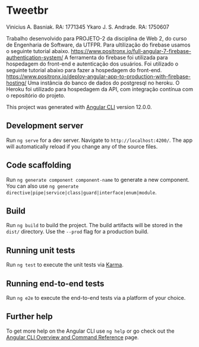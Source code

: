 # Tweetbr
Vinicius A. Basniak. RA: 1771345 Ykaro J. S. Andrade. RA: 1750607

Trabalho desenvolvido para PROJETO-2 da disciplina de Web 2, do curso de Engenharia de Software, da UTFPR. Para ultilização do firebase usamos o seguinte tutorial abaixo. https://www.positronx.io/full-angular-7-firebase-authentication-system/ A ferramenta do firebase foi utilizada para hospedagem do front-end e autenticação dos usuários. Foi utilizado o seguinte tutorial abaixo para fazer a hospedagem do front-end. https://www.positronx.io/deploy-angular-app-to-production-with-firebase-hosting/ Uma instância do banco de dados do postgresql no heroku. O Heroku foi utilizado para hospedagem da API, com integração contínua com o repositório do projeto.

This project was generated with [Angular CLI](https://github.com/angular/angular-cli) version 12.0.0.

## Development server

Run `ng serve` for a dev server. Navigate to `http://localhost:4200/`. The app will automatically reload if you change any of the source files.

## Code scaffolding

Run `ng generate component component-name` to generate a new component. You can also use `ng generate directive|pipe|service|class|guard|interface|enum|module`.

## Build

Run `ng build` to build the project. The build artifacts will be stored in the `dist/` directory. Use the `--prod` flag for a production build.

## Running unit tests

Run `ng test` to execute the unit tests via [Karma](https://karma-runner.github.io).

## Running end-to-end tests

Run `ng e2e` to execute the end-to-end tests via a platform of your choice.

## Further help

To get more help on the Angular CLI use `ng help` or go check out the [Angular CLI Overview and Command Reference](https://angular.io/cli) page.
